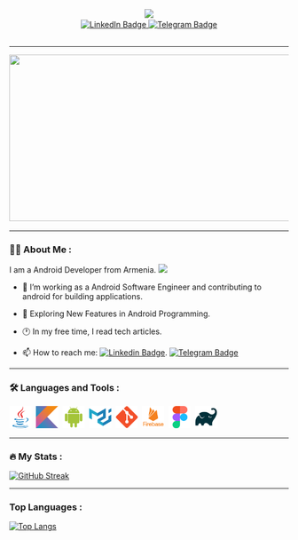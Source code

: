 <div id="header" align="center">
  <img src="https://media.giphy.com/media/jdPMeyv9rn0hZHh8n9/giphy.gif" width="150"/>
</div>

<div id="badges" align="center">
  <a href="https://www.linkedin.com/in/aleksandr-zurnachyan-988189113/" target="_blank">
    <img src="https://img.shields.io/badge/LinkedIn-blue?style=for-the-badge&logo=linkedin&logoColor=white" alt="LinkedIn Badge"/>
  </a>
    <a href="https://t.me/all_about_android" target="_blank">
    <img src="https://img.shields.io/badge/Telegram-blue?style=for-the-badge&logo=telegram&logoColor=white" alt="Telegram Badge"/>
  </a>
</div>

<div id="profile_view" align="center">
  <img src="https://komarev.com/ghpvc/?username=AleksArm&style=flat-square&color=blue" alt="" />
</div>

---

<div align="center">
  <img src="https://media.giphy.com/media/dWesBcTLavkZuG35MI/giphy.gif" width="600" height="300"/>
</div>

---

### :man_technologist: About Me :
I am a Android Developer from Armenia. <img src="https://media.giphy.com/media/xThuWt89yRv9xkJyco/giphy.gif" width="30">

- :office: I’m working as a Android Software Engineer and contributing to android for building  applications.

- :seedling: Exploring New Features in Android Programming.

- :clock1: In my free time, I read tech articles.

- :mailbox: How to reach me: [![Linkedin Badge](https://img.shields.io/badge/LinkedIn-blue?style=flat&logo=Linkedin&logoColor=white)](https://www.linkedin.com/in/aleksandr-zurnachyan-988189113/). [![Telegram Badge](https://img.shields.io/badge/Telegram-blue?style=flat&logo=Telegram&logoColor=white)](https://t.me/aleksandrzurnachyan)

---

### :hammer_and_wrench: Languages and Tools :

<div>
  <img src="https://github.com/devicons/devicon/blob/master/icons/java/java-original.svg" title="Java" alt="Java" width="40" height="40"/>&nbsp;
  <img src="https://github.com/devicons/devicon/blob/master/icons/kotlin/kotlin-original.svg" title="Kotlin" alt="Kotlin" width="40" height="40"/>&nbsp;
  <img src="https://github.com/devicons/devicon/blob/master/icons/android/android-original.svg" title="Android" alt="Android" width="40" height="40"/>&nbsp;
  <img src="https://github.com/devicons/devicon/blob/master/icons/materialui/materialui-original.svg" title="Material UI" alt="Material UI" width="40" height="40"/>&nbsp;
  <img src="https://github.com/devicons/devicon/blob/master/icons/git/git-original.svg" title="Git" alt="Git" width="40" height="40"/>&nbsp;
  <img src="https://github.com/devicons/devicon/blob/master/icons/firebase/firebase-plain-wordmark.svg" title="Firebase" alt="Firebase" width="40" height="40"/>&nbsp;
  <img src="https://github.com/devicons/devicon/blob/master/icons/figma/figma-original.svg" title="Figma" alt="Figma" width="40" height="40"/>&nbsp;
  <img src="https://github.com/devicons/devicon/blob/master/icons/gradle/gradle-plain.svg" title="Gradle" alt="Gradle" width="40" height="40"/>&nbsp;
  
  ---

### :fire: My Stats :
  
  [![GitHub Streak](http://github-readme-streak-stats.herokuapp.com?user=AleksArm&theme=dark&hide_border=true&date_format=j%20M%5B%20Y%5D)](https://git.io/streak-stats)

  ---
  
###  Top Languages :

[![Top Langs](https://github-readme-stats.vercel.app/api/top-langs/?username=AleksArm&layout=compact&theme=vision-friendly-dark)](https://github.com/anuraghazra/github-readme-stats)
  
 
